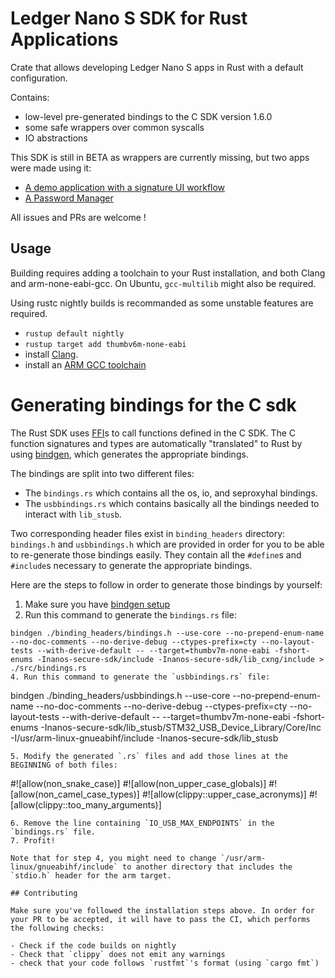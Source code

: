 # Ledger Nano S SDK for Rust Applications

Crate that allows developing Ledger Nano S apps in Rust with a default configuration.

Contains:

- low-level pre-generated bindings to the C SDK version 1.6.0
- some safe wrappers over common syscalls
- IO abstractions

This SDK is still in BETA as wrappers are currently missing, but two apps were made using it:

- [A demo application with a signature UI workflow](https://github.com/LedgerHQ/rust-app)
- [A Password Manager](https://github.com/LedgerHQ/rust-app-password-manager)

All issues and PRs are welcome ! 

## Usage

Building requires adding a toolchain to your Rust installation, and both Clang and arm-none-eabi-gcc.
On Ubuntu, `gcc-multilib` might also be required.

Using rustc nightly builds is recommanded as some unstable features are
required.

- `rustup default nightly`
- `rustup target add thumbv6m-none-eabi`
- install [Clang](http://releases.llvm.org/download.html).
- install an [ARM GCC toolchain](https://developer.arm.com/tools-and-software/open-source-software/developer-tools/gnu-toolchain/gnu-rm/downloads)

# Generating bindings for the C sdk

The Rust SDK uses [FFI](https://doc.rust-lang.org/nomicon/ffi.html)s to call functions defined in the C SDK. The C function signatures and types are automatically "translated" to Rust by using [bindgen](https://rust-lang.github.io/rust-bindgen/introduction.html), which generates the appropriate bindings.

The bindings are split into two different files:
- The `bindings.rs` which contains all the os, io, and seproxyhal bindings.
- The `usbbindings.rs` which contains basically all the bindings needed to interact with `lib_stusb`.

Two corresponding header files exist in `binding_headers` directory: `bindings.h` and `usbbindings.h` which are provided in order for you to be able to re-generate those bindings easily. They contain all the `#define`s and `#include`s necessary to generate the appropriate bindings.

Here are the steps to follow in order to generate those bindings by yourself:
1. Make sure you have [bindgen setup](https://rust-lang.github.io/rust-bindgen/requirements.html)
3. Run this command to generate the `bindings.rs` file:
```
bindgen ./binding_headers/bindings.h --use-core --no-prepend-enum-name --no-doc-comments --no-derive-debug --ctypes-prefix=cty --no-layout-tests --with-derive-default -- --target=thumbv7m-none-eabi -fshort-enums -Inanos-secure-sdk/include -Inanos-secure-sdk/lib_cxng/include > ./src/bindings.rs
4. Run this command to generate the `usbbindings.rs` file:
```
bindgen ./binding_headers/usbbindings.h --use-core --no-prepend-enum-name --no-doc-comments --no-derive-debug --ctypes-prefix=cty --no-layout-tests --with-derive-default -- --target=thumbv7m-none-eabi -fshort-enums -Inanos-secure-sdk/lib_stusb/STM32_USB_Device_Library/Core/Inc -I/usr/arm-linux-gnueabihf/include -Inanos-secure-sdk/lib_stusb
```
5. Modify the generated `.rs` files and add those lines at the BEGINNING of both files:
```
#![allow(non_snake_case)]
#![allow(non_upper_case_globals)]
#![allow(non_camel_case_types)]
#![allow(clippy::upper_case_acronyms)]
#![allow(clippy::too_many_arguments)]
```
6. Remove the line containing `IO_USB_MAX_ENDPOINTS` in the `bindings.rs` file.
7. Profit!

Note that for step 4, you might need to change `/usr/arm-linux/gnueabihf/include` to another directory that includes the `stdio.h` header for the arm target.

## Contributing

Make sure you've followed the installation steps above. In order for your PR to be accepted, it will have to pass the CI, which performs the following checks:

- Check if the code builds on nightly
- Check that `clippy` does not emit any warnings
- check that your code follows `rustfmt`'s format (using `cargo fmt`)
